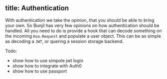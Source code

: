 title: Authentication
---

With authentication we take the opinion, that you should be able to bring your own. So Bunjil has very few opinions on how authentication should be handled. All you need to do is provide a hook that can decode something on the incoming `Koa.Request` and populate a user object. This can be as simple as decoding a `JWT`, or quering a session storage backend.


Todo:
  -  show how to use simpole jwt login
  -  show how to integrate with Auth0
  -  show how to use passport